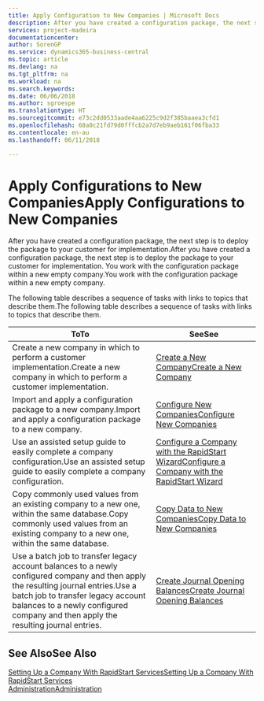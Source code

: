 ```yaml
---
title: Apply Configuration to New Companies | Microsoft Docs
description: After you have created a configuration package, the next step is to deploy the package to your customer for implementation. You use the configuration with a new empty company.
services: project-madeira
documentationcenter: 
author: SorenGP
ms.service: dynamics365-business-central
ms.topic: article
ms.devlang: na
ms.tgt_pltfrm: na
ms.workload: na
ms.search.keywords: 
ms.date: 06/06/2018
ms.author: sgroespe
ms.translationtype: HT
ms.sourcegitcommit: e73c2dd0533aade4aa6225c9d2f385baaea3cfd1
ms.openlocfilehash: 68a0c21fd79d0fffcb2a7d7eb9aeb161f06fba33
ms.contentlocale: en-au
ms.lasthandoff: 06/11/2018

---
```

# <a name="apply-configurations-to-new-companies"></a><span data-ttu-id="6d351-104">Apply Configurations to New Companies</span><span class="sxs-lookup"><span data-stu-id="6d351-104">Apply Configurations to New Companies</span></span>
<span data-ttu-id="6d351-105">After you have created a configuration package, the next step is to deploy the package to your customer for implementation.</span><span class="sxs-lookup"><span data-stu-id="6d351-105">After you have created a configuration package, the next step is to deploy the package to your customer for implementation.</span></span> <span data-ttu-id="6d351-106">You work with the configuration package within a new empty company.</span><span class="sxs-lookup"><span data-stu-id="6d351-106">You work with the configuration package within a new empty company.</span></span>  

 <span data-ttu-id="6d351-107">The following table describes a sequence of tasks with links to topics that describe them.</span><span class="sxs-lookup"><span data-stu-id="6d351-107">The following table describes a sequence of tasks with links to topics that describe them.</span></span>

|<span data-ttu-id="6d351-108">**To**</span><span class="sxs-lookup"><span data-stu-id="6d351-108">**To**</span></span>|<span data-ttu-id="6d351-109">**See**</span><span class="sxs-lookup"><span data-stu-id="6d351-109">**See**</span></span>|  
|------------|-------------|  
|<span data-ttu-id="6d351-110">Create a new company in which to perform a customer implementation.</span><span class="sxs-lookup"><span data-stu-id="6d351-110">Create a new company in which to perform a customer implementation.</span></span>|[<span data-ttu-id="6d351-111">Create a New Company</span><span class="sxs-lookup"><span data-stu-id="6d351-111">Create a New Company</span></span>](admin-how-to-create-a-new-company.md)|  
|<span data-ttu-id="6d351-112">Import and apply a configuration package to a new company.</span><span class="sxs-lookup"><span data-stu-id="6d351-112">Import and apply a configuration package to a new company.</span></span>|[<span data-ttu-id="6d351-113">Configure New Companies</span><span class="sxs-lookup"><span data-stu-id="6d351-113">Configure New Companies</span></span>](admin-how-to-configure-new-companies.md)|  
|<span data-ttu-id="6d351-114">Use an assisted setup guide to easily complete a company configuration.</span><span class="sxs-lookup"><span data-stu-id="6d351-114">Use an assisted setup guide to easily complete a company configuration.</span></span>|[<span data-ttu-id="6d351-115">Configure a Company with the RapidStart Wizard</span><span class="sxs-lookup"><span data-stu-id="6d351-115">Configure a Company with the RapidStart Wizard</span></span>](admin-how-to-configure-a-company-with-the-rapidstart-wizard.md)|
|<span data-ttu-id="6d351-116">Copy commonly used values from an existing company to a new one, within the same database.</span><span class="sxs-lookup"><span data-stu-id="6d351-116">Copy commonly used values from an existing company to a new one, within the same database.</span></span>|[<span data-ttu-id="6d351-117">Copy Data to New Companies</span><span class="sxs-lookup"><span data-stu-id="6d351-117">Copy Data to New Companies</span></span>](admin-how-to-copy-data-to-new-companies.md)|  
|<span data-ttu-id="6d351-118">Use a batch job to transfer legacy account balances to a newly configured company and then apply the resulting journal entries.</span><span class="sxs-lookup"><span data-stu-id="6d351-118">Use a batch job to transfer legacy account balances to a newly configured company and then apply the resulting journal entries.</span></span>|[<span data-ttu-id="6d351-119">Create Journal Opening Balances</span><span class="sxs-lookup"><span data-stu-id="6d351-119">Create Journal Opening Balances</span></span>](admin-how-to-create-journal-opening-balances.md)|  

## <a name="see-also"></a><span data-ttu-id="6d351-120">See Also</span><span class="sxs-lookup"><span data-stu-id="6d351-120">See Also</span></span>  
[<span data-ttu-id="6d351-121">Setting Up a Company With RapidStart Services</span><span class="sxs-lookup"><span data-stu-id="6d351-121">Setting Up a Company With RapidStart Services</span></span>](admin-set-up-a-company-with-rapidstart.md)  
[<span data-ttu-id="6d351-122">Administration</span><span class="sxs-lookup"><span data-stu-id="6d351-122">Administration</span></span>](admin-setup-and-administration.md)

